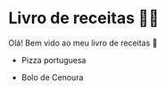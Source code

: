 # Livro de receitas :man_cook:

Olá! Bem vido ao meu livro de receitas :wave:

- Pizza portuguesa

- Bolo de Cenoura
